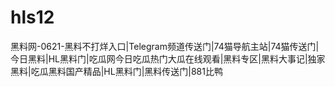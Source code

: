 # hls12
 黑料网-0621-黑料不打烊入口|Telegram频道传送门|74猫导航主站|74猫传送门|今日黑料|HL黑料门|吃瓜网今日吃瓜热门大瓜在线观看|黑料专区|黑料大事记|独家黑料|吃瓜黑料国产精品|HL黑料门|黑料传送门|881比鸭

